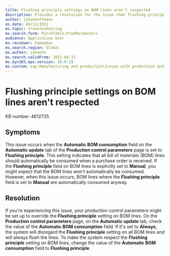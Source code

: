 ```yaml
---
title: Flushing principle settings on BOM lines aren't respected
description: Provides a resolution for the issue that flushing principle settings on bill of materials (BOM) lines aren't respected.
author: johanhoffmann
ms.date: 04/11/2021
ms.topic: troubleshooting
ms.search.form: PurchTable,ProdParameters
audience: Application User
ms.reviewer: kamaybac
ms.search.region: Global
ms.author: johanho
ms.search.validFrom: 2021-04-11
ms.dyn365.ops.version: 10.0.19
ms.custom: sap:Manufacturing and production\Issues with production and batch orders
---
```


# Flushing principle settings on BOM lines aren't respected

KB number: 4612725

## Symptoms

This issue occurs when the **Automatic BOM consumption** field on the **Automatic update** tab of the **Production control parameters** page is set to **Flushing principle**. This setting indicates that all bill of materials (BOM) lines should automatically be consumed when a purchase order is received. If the **Flushing principle** field on BOM lines is explicitly set to **Manual**, you might expect that the BOM lines won't automatically be consumed. However, when this issue occurs, BOM lines where the **Flushing principle** field is set to **Manual** are automatically consumed anyway.

## Resolution

If you're experiencing this issue, your production control parameters might be set up to override the **Flushing principle** setting on BOM lines. On the **Production control parameters** page, on the **Automatic update** tab, check the value of the **Automatic BOM consumption** field. If it's set to **Always**, the system will disregard the **Flushing principle** setting on all BOM lines and will always flush the lines. To make the system respect the **Flushing principle** setting on BOM lines, change the value of the **Automatic BOM consumption** field to **Flushing principle**.
